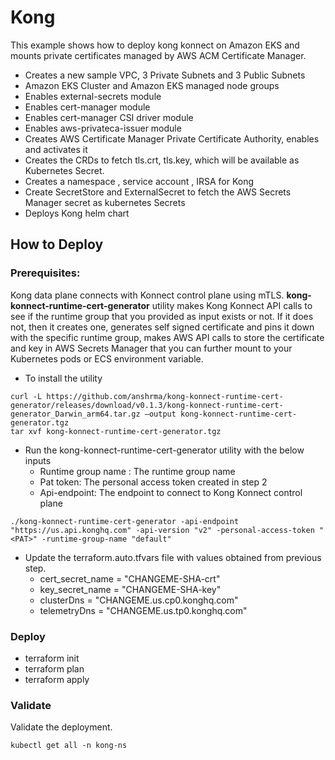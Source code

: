# Kong

This example shows how to deploy kong konnect on Amazon EKS and mounts private certificates managed by  AWS 
ACM Certificate Manager.

* Creates a new sample VPC, 3 Private Subnets and 3 Public Subnets
* Amazon EKS Cluster and Amazon EKS managed node groups
* Enables external-secrets module
* Enables cert-manager module
* Enables cert-manager CSI driver module
* Enables aws-privateca-issuer module
* Creates AWS Certificate Manager Private Certificate Authority, enables and activates it
* Creates the CRDs to fetch tls.crt, tls.key, which will be available as Kubernetes Secret. 
* Creates a namespace , service account , IRSA for Kong  
* Create SecretStore and ExternalSecret to fetch the AWS Secrets Manager secret as kubernetes Secrets
* Deploys Kong helm chart 


## How to Deploy

### Prerequisites:

Kong data plane connects with Konnect control plane using mTLS. **kong-konnect-runtime-cert-generator** utility makes Kong Konnect API calls to see if the runtime group that you provided as input exists or not. If it does not, then it creates one, generates self signed certificate and pins it down with the specific runtime group, makes AWS API calls to store the certificate and key in AWS Secrets Manager that you can further mount to your Kubernetes pods or ECS environment variable.


* To install the utility
```
curl -L https://github.com/anshrma/kong-konnect-runtime-cert-generator/releases/download/v0.1.3/kong-konnect-runtime-cert-generator_Darwin_arm64.tar.gz —output kong-konnect-runtime-cert-generator.tgz
tar xvf kong-konnect-runtime-cert-generator.tgz
```

* Run the kong-konnect-runtime-cert-generator utility with the below inputs
    * Runtime group name : The runtime group name
    * Pat token: The personal access token created in step 2
    * Api-endpoint: The endpoint to connect to Kong Konnect control plane
```
./kong-konnect-runtime-cert-generator -api-endpoint "https://us.api.konghq.com" -api-version "v2" -personal-access-token "<PAT>" -runtime-group-name "default"
```

* Update the terraform.auto.tfvars file with values obtained from previous step.
    * cert_secret_name = "CHANGEME-SHA-crt"
    * key_secret_name  = "CHANGEME-SHA-key"
    * clusterDns       = "CHANGEME.us.cp0.konghq.com"
    * telemetryDns     = "CHANGEME.us.tp0.konghq.com"

### Deploy

* terraform init
* terraform plan
* terraform apply 

### Validate

Validate the deployment.
```
kubectl get all -n kong-ns 
```
